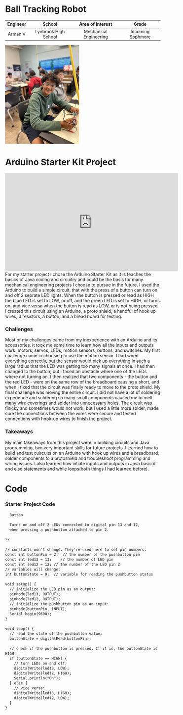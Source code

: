 # Ball Tracking Robot
<!---Replace this text with a brief description (2-3 sentences) of your project. This description should draw the reader in and make them interested in what you've built. You can include what the biggest challenges, takeaways, and triumphs from completing the project were. As you complete your portfolio, remember your audience is less familiar than you are with all that your project entails!-->

<!---You should comment out all portions of your portfolio that you have not completed yet, as well as any instructions:-->

| **Engineer** | **School** | **Area of Interest** | **Grade** |
|:--:|:--:|:--:|:--:|
| Arman V | Lynbrook High School | Mechanical Engineering | Incoming Sophmore

![Headstone Image](ArmanV.jpeg)
  
<!---# Final Milestone-->

<!---**Don't forget to replace the text below with the embedding for your milestone video. Go to Youtube, click Share -> Embed, and copy and paste the code to replace what's below.**-->

<!---<iframe width="560" height="315" src="https://www.youtube.com/embed/F7M7imOVGug" title="YouTube video player" frameborder="0" allow="accelerometer; autoplay; clipboard-write; encrypted-media; gyroscope; picture-in-picture; web-share" allowfullscreen></iframe>-->

<!---For your final milestone, explain the outcome of your project. Key details to include are:
- What you've accomplished since your previous milestone
- What your biggest challenges and triumphs were at BSE
- A summary of key topics you learned about
- What you hope to learn in the future after everything you've learned at BSE-->



<!---# Second Milestone-->

<!---**Don't forget to replace the text below with the embedding for your milestone video. Go to Youtube, click Share -> Embed, and copy and paste the code to replace what's below.**-->

<!---<iframe width="560" height="315" src="https://www.youtube.com/embed/F7M7imOVGug" title="YouTube video player" frameborder="0" allow="accelerometer; autoplay; clipboard-write; encrypted-media; gyroscope; picture-in-picture; web-share" allowfullscreen></iframe>-->

<!---For your second milestone, explain what you've worked on since your previous milestone. You can highlight:
- Technical details of what you've accomplished and how they contribute to the final goal
- What has been surprising about the project so far
- Previous challenges you faced that you overcame
- What needs to be completed before your final milestone--> 

<!---# First Milestone-->

<!---**Don't forget to replace the text below with the embedding for your milestone video. Go to Youtube, click Share -> Embed, and copy and paste the code to replace what's below.**-->

<!---<iframe width="560" height="315" src="https://www.youtube.com/embed/F7M7imOVGug" title="YouTube video player" frameborder="0" allow="accelerometer; autoplay; clipboard-write; encrypted-media; gyroscope; picture-in-picture; web-share" allowfullscreen></iframe>-->

<!---For your first milestone, describe what your project is and how you plan to build it. You can include:
- An explanation about the different components of your project and how they will all integrate together
- Technical progress you've made so far
- Challenges you're facing and solving in your future milestones
- What your plan is to complete your project-->

# Arduino Starter Kit Project

<!---**Don't forget to replace the text below with the embedding for your milestone video. Go to Youtube, click Share -> Embed, and copy and paste the code to replace what's below.**-->

<iframe width="560" height="315" src="https://www.youtube.com/embed/M5S7RC9FdJg?si=bSoDCnk9I-2Xry22" title="YouTube video player" frameborder="0" allow="accelerometer; autoplay; clipboard-write; encrypted-media; gyroscope; picture-in-picture; web-share" referrerpolicy="strict-origin-when-cross-origin" allowfullscreen></iframe>
For my starter project I chose the Arduino Starter Kit as it is teaches the basics of Java coding and circuitry and could be the basis for many mechanical engineering projects I choose to pursue in the future. I used the Arduino to build a simple circuit, that with the press of a button can turn on and off 2 seprate LED lights. When the button is pressed or read as HIGH the blue LED is set to LOW, or off, and the green LED is set to HIGH, or turns on, and vice versa when the button is read as LOW, or is not being pressed. I created this circuit using an Arduino, a proto shield, a handful of hook up wires, 3 resistors, a button, and a bread board for testing. 

### Challenges

Most of my challenges came from my inexperience with an Arduino and its accessories. It took me some time to learn how all the inputs and outputs work: motors, servos, LEDs, motion sensors, buttons, and switches. My first challenge came in choosing to use the motion sensor. I had wired everything correctly, but the sensor would pick up everything in such a large radius that the LED was getting too many signals at once. I had then changed to the button, but I faced an obstacle where one of the LEDs where not turning on. I then realized that two components - the button and the red LED - were on the same row of the breadboard causing a short, and when I fixed that the circuit was finally ready to move to the proto shield. My final challenge was moving the entire circuit. I did not have a lot of soldering experience and soldering so many small components caused me to melt many wire coverings and solder into unnecessary holes. The circuit was finicky and sometimes would not work, but I used a little more solder, made sure the connections between the wires were secure and tested connections with hook-up wires to finish the project.

### Takeaways

My main takeaways from this project were in building circuits and Java programming, two very important skills for future projects. I learned how to build and test cuircuits on an Arduino with hook up wires and a breadboard, solder components to a protoshield and troubleshoot programming and wiring issues. I also learned how intiate inputs and outputs in Java basic if and else statements and while loops(both things I had learned before).

<!---
# Schematics 
Here's where you'll put images of your schematics. [Tinkercad](https://www.tinkercad.com/blog/official-guide-to-tinkercad-circuits) and [Fritzing](https://fritzing.org/learning/) are both great resoruces to create professional schematic diagrams, though BSE recommends Tinkercad becuase it can be done easily and for free in the browser. -->

# Code

### Starter Project Code

```/*
  Button

  Turns on and off 2 LEDs connected to digital pin 13 and 12,
  when pressing a pushbutton attached to pin 2.

*/

// constants won't change. They're used here to set pin numbers:
const int buttonPin = 2;  // the number of the pushbutton pin
const int led13 = 13;    // the number of LED pin
const int led12 = 12; // the number of the LED pin 2
// variables will change:
int buttonState = 0;  // variable for reading the pushbutton status

void setup() {
  // initialize the LED pin as an output:
  pinMode(led13, OUTPUT);
  pinMode(led12, OUTPUT);
  // initialize the pushbutton pin as an input:
  pinMode(buttonPin, INPUT);
  Serial.begin(9600);
}

void loop() {
  // read the state of the pushbutton value:
  buttonState = digitalRead(buttonPin);

  // check if the pushbutton is pressed. If it is, the buttonState is HIGH:
  if (buttonState == HIGH) {
    // turn LEDs on and off:
    digitalWrite(led13, LOW);
    digitalWrite(led12, HIGH);
    Serial.println("On");
  } else {
    // vice versa:
    digitalWrite(led13, HIGH);
    digitalWrite(led12, LOW);
  }
}
```

<!--- 
# Bill of Materials
Here's where you'll list the parts in your project. To add more rows, just copy and paste the example rows below.
Don't forget to place the link of where to buy each component inside the quotation marks in the corresponding row after href =. Follow the guide [here]([url](https://www.markdownguide.org/extended-syntax/)) to learn how to customize this to your project needs.

| **Part** | **Note** | **Price** | **Link** |
|:--:|:--:|:--:|:--:|
<!---| Item Name | What the item is used for | $Price | <a href="https://www.amazon.com/Arduino-A000066-ARDUINO-UNO-R3/dp/B008GRTSV6/"> Link </a> |
| Item Name | What the item is used for | $Price | <a href="https://www.amazon.com/Arduino-A000066-ARDUINO-UNO-R3/dp/B008GRTSV6/"> Link </a> |
| Item Name | What the item is used for | $Price | <a href="https://www.amazon.com/Arduino-A000066-ARDUINO-UNO-R3/dp/B008GRTSV6/"> Link </a> |
-->

<!--
# Other Resources/Examples
One of the best parts about Github is that you can view how other people set up their own work. Here are some past BSE portfolios that are awesome examples. You can view how they set up their portfolio, and you can view their index.md files to understand how they implemented different portfolio components.
- [Example 1](https://trashytuber.github.io/YimingJiaBlueStamp/)
- [Example 2](https://sviatil0.github.io/Sviatoslav_BSE/)
- [Example 3](https://arneshkumar.github.io/arneshbluestamp/)

To watch the BSE tutorial on how to create a portfolio, click here.-->
